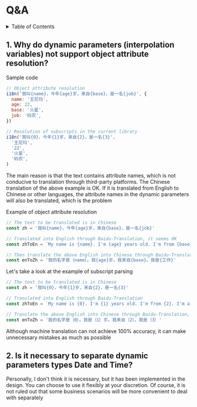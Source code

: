 
# Q&A

<details >
  <summary>Table of Contents</summary>

  &emsp;&emsp;[1. Why do dynamic parameters (interpolation variables) not support object attribute resolution?](#1-why-do-dynamic-parameters-(interpolation-variables)-not-support-object-attribute-resolution?)<br/>
  &emsp;&emsp;[2. Is it necessary to separate dynamic parameters types **Date** and **Time**?](#2-is-it-necessary-to-separate-dynamic-parameters-types-**date**-and-**time**?)<br/>

</details>

## 1. Why do dynamic parameters (interpolation variables) not support object attribute resolution?
Sample code
```js
// Object attribute resolution
i18n('我叫{name}，今年{age}岁，来自{base}，是一名{job}', {
  name: '王尼玛',
  age: 22,
  base: '火星',
  job: '码农',
})

// Resolution of subscripts in the current library
i18n('我叫{0}，今年{1}岁，来自{2}，是一名{3}',
  '王尼玛',
  '22',
  '火星',
  '码农',
)
```
The main reason is that the text contains attribute names, which is not conducive to translation through third-party platforms. The Chinese translation of the above example is OK. If it is translated from English to Chinese or other languages, the attribute names in the dynamic parameters will also be translated, which is the problem

Example of object attribute resolution
```js
// The text to be translated is in Chinese
const zh = '我叫{name}，今年{age}岁，来自{base}，是一名{job}'

// Translated into English through Baidu-Translation, it seems OK
const zhToEn = `My name is {name}. I'm {age} years old. I'm from {base}. I'm a {job} `

// Then translate the above English into Chinese through Baidu-Translation, we can find that the translation of {job} has problems, and different translation platforms may have different problems
const enToZh = '我的名字是｛name｝。我{age}岁。我来自{base}。我是{工作}'
```
Let's take a look at the example of subscript parsing
```js
// The text to be translated is in Chinese
const zh = '我叫{0}，今年{1}岁，来自{2}，是一名{3}'

// Translated into English through Baidu-Translation
const zhToEn = `My name is {0}. I'm {1} years old. I'm from {2}. I'm a {3}`

// Translate the above English into Chinese through Baidu-Translation, and the above parameters will not be mismatched
const enToZh = '我的名字是｛0｝。我是｛1｝岁。我来自｛2｝。我是｛3｝'
```
Although machine translation can not achieve 100% accuracy, it can make unnecessary mistakes as much as possible
## 2. Is it necessary to separate dynamic parameters types **Date** and **Time**?
Personally, I don't think it is necessary, but it has been implemented in the design. You can choose to use it flexibly at your discretion. Of course, it is not ruled out that some business scenarios will be more convenient to deal with separately